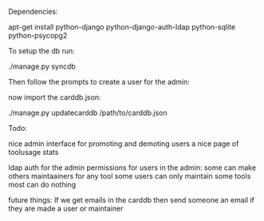 
Dependencies:

apt-get install python-django python-django-auth-ldap python-sqlite python-psycopg2

To setup the db run:

./manage.py syncdb

Then follow the prompts to create a user for the admin:

now import the carddb.json:

./manage.py updatecarddb /path/to/carddb.json

Todo:

nice admin interface for promoting and demoting users
a nice page of toolusage stats

ldap auth for the admin
permissions for users in the admin:
	some can make others maintaainers for any tool
	some users can only maintain some tools
	most can do nothing

future things:
	If we get emails in the carddb then send someone an email if they are made a user or maintainer
